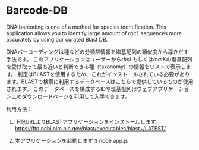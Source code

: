 # Barcode-DB
DNA barcoding is one of a method for species identification. 
This application allows you to identify large amount of *rbcL* sequences more accurately by using our curated Blast DB. </br>

DNAバーコーディングは種などの分類群情報を塩基配列の類似度から導きだす手法です。
このアプリケーションはユーザーから*rbcL*もしくは*matK*の塩基配列を受け取って最も近いと判断できる種（taxonomy）の情報をリストで表示します。
判定はBLASTを使用するため、これがインストールされている必要があります。BLASTで検索に利用するデータベースはこちらで提供しているものが使用されます。
このデータベースを構成するIDや塩基配列はウェブアプリケーション上のダウンロードページを利用して入手できます。</br>

利用方法：
1. 下記URLよりBLASTアプリケーションをインストールします。
https://ftp.ncbi.nlm.nih.gov/blast/executables/blast+/LATEST/

2. 本アプリケーションを起動します
$ node app.js

